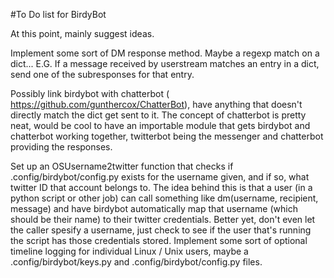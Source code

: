 #To Do list for BirdyBot

At this point, mainly suggest ideas.

Implement some sort of DM response method.
Maybe a regexp match on a dict... E.G. If a message received by userstream matches an entry in a dict, send one of the subresponses for that entry.

Possibly link birdybot with chatterbot (
https://github.com/gunthercox/ChatterBot), 
have anything that doesn't directly match the dict get sent to it.
The concept of chatterbot is pretty neat, would be cool to have an importable module that gets birdybot and chatterbot working together, twitterbot being the messenger and chatterbot providing the responses.

Set up an OSUsername2twitter function that checks if .config/birdybot/config.py exists for the username given, and if so, what twitter ID that account belongs to.
The idea behind this is that a user (in a python script or other job) can call something like dm(username, recipient, message) and have birdybot automatically map that username (which should be their name) to their twitter credentials.
Better yet, don't even let the caller spesify a username, just check to see if the user that's running the script has those credentials stored.
Implement some sort of optional timeline logging for individual Linux / Unix users, maybe a .config/birdybot/keys.py and .config/birdybot/config.py files.
